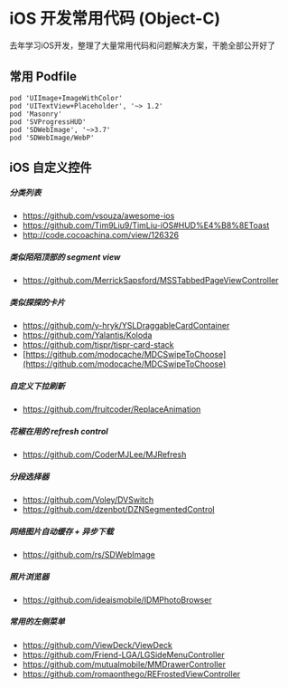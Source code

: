 # iOS 开发常用代码 (Object-C)

去年学习iOS开发，整理了大量常用代码和问题解决方案，干脆全部公开好了



## 常用 Podfile

```
pod 'UIImage+ImageWithColor'
pod 'UITextView+Placeholder', '~> 1.2'
pod 'Masonry'
pod 'SVProgressHUD'
pod 'SDWebImage', '~>3.7'
pod 'SDWebImage/WebP'
```

## iOS 自定义控件

##### 分类列表

- <https://github.com/vsouza/awesome-ios>
- <https://github.com/Tim9Liu9/TimLiu-iOS#HUD%E4%B8%8EToast>
- <http://code.cocoachina.com/view/126326>

##### 类似陌陌顶部的 segment view

* <https://github.com/MerrickSapsford/MSSTabbedPageViewController>



##### 类似探探的卡片

* <https://github.com/y-hryk/YSLDraggableCardContainer>
* <https://github.com/Yalantis/Koloda>
* <https://github.com/tispr/tispr-card-stack>
* [https://github.com/modocache/MDCSwipeToChoose](https://github.com/modocache/MDCSwipeToChoose)


##### 自定义下拉刷新

* <https://github.com/fruitcoder/ReplaceAnimation>


##### 花椒在用的 refresh control

* <https://github.com/CoderMJLee/MJRefresh>


##### 分段选择器

* <https://github.com/Voley/DVSwitch>
* <https://github.com/dzenbot/DZNSegmentedControl> 

##### 网络图片自动缓存 + 异步下载

* <https://github.com/rs/SDWebImage>


##### 照片浏览器

* <https://github.com/ideaismobile/IDMPhotoBrowser>

##### 常用的左侧菜单

* <https://github.com/ViewDeck/ViewDeck> 
* <https://github.com/Friend-LGA/LGSideMenuController>
* <https://github.com/mutualmobile/MMDrawerController>
* <https://github.com/romaonthego/REFrostedViewController>
